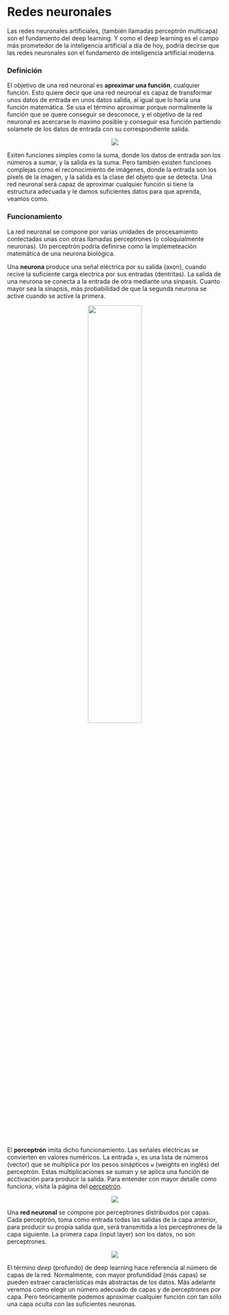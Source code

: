 # Redes neuronales

Las redes neuronales artificiales, (también llamadas perceptrón multicapa) son el fundamento del deep learning.
Y como el deep learning es el campo más prometedor de la inteligencia artificial a día de hoy,
podría decirse que las redes neuronales son el fundamento de inteligencia artificial moderna.

### Definición
El objetivo de una red neuronal es **aproximar una función**, cualquier función.
Esto quiere decir que una red neuronal es capaz de transformar unos datos de entrada en unos datos salida,
al igual que lo haría una función matemática.
Se usa el término aproximar porque normalmente la función que se quere conseguir se desconoce,
y el objetivo de la red neuronal es acercarse lo maximo posible y conseguir esa función
partiendo solamete de los datos de entrada con su correspondiente salida.

<p align="center"><img src ="https://upload.wikimedia.org/wikipedia/commons/thumb/3/3b/Function_machine2.svg/220px-Function_machine2.svg.png" /></p>

Exiten funciones simples como la suma, donde los datos de entrada son los números a sumar, y la salida es la suma.
Pero también existen funciones complejas como el reconocimiento de imágenes, donde la entrada son los pixels de la imagen,
y la salida es la clase del objeto que se detecta. Una red neuronal será capaz de aproximar cualquier función
si tiene la estructura adecuada y le damos suficientes datos para que aprenda, veamos como.

### Funcionamiento

La red neuronal se compone por varias unidades de procesamiento contectadas unas con otras llamadas perceptrones (o coloquialmente neuronas).
Un perceptrón podría definirse como la implemeteación matemática de una neurona biológica.

Una **neurona** produce una señal eléctrica por su salida (axon), cuando recive  la suficiente carga electrica por sus entradas (dentritas).
La salida de una neurona se conecta a la entrada de otra mediante una sinpasis.
Cuanto mayor sea la sinapsis, más probabilidad de que la segunda neurona se active cuando se active la primera.

<p align="center"><img width="50%" src ="http://web.cs.ucla.edu/~forns/assets/images/spring-2014/cs-161/week-10/neural-1.PNG" /></p>

El **perceptrón** imita dicho funcionamiento. Las señales eléctricas se convierten en valores numéricos.
La entrada `x`, es una lista de números (vector) que se multiplica por los pesos sinápticos `w` (weights en inglés) del perceptrón.
Estas multiplicaciones se suman y se aplica una función de acctivación para producir la salida.
Para entender con mayor detalle como funciona, visita la página del [perceptrón](/teoría/modelos/perceptron.md).

<p align="center"><img src=https://upload.wikimedia.org/wikipedia/commons/thumb/b/b0/Perceptr%C3%B3n_5_unidades.svg/400px-Perceptr%C3%B3n_5_unidades.svg.png /></p>

Una **red neuronal** se compone por perceptrones distribuidos por capas.
Cada perceptrón, toma como entrada todas las salidas de la capa anterior,
para producir su propia salida que, será transmitida a los perceptrones de la capa siguiente.
La primera capa (input layer) son los datos, no son perceptrones. 

<p align="center"><img src=http://www.cs.us.es/~fsancho/images/2017-02/neuralnetwork.png /></p>

El término *deep* (profundo) de deep learning hace referencia al número de capas de la red.
Normalmente, con mayor profundidad (más capas) se pueden extraer características más abstractas de los datos.
Más adelante veremos como elegir un número adecuado de capas y de perceptrones por capa.
Pero teóricamente podemos aproximar cualquier función con tan sólo una capa oculta con las suficientes neuronas.
